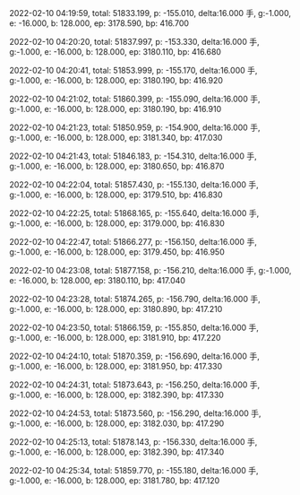 2022-02-10 04:19:59, total: 51833.199, p: -155.010, delta:16.000 手, g:-1.000, e: -16.000, b: 128.000, ep: 3178.590, bp: 416.700

2022-02-10 04:20:20, total: 51837.997, p: -153.330, delta:16.000 手, g:-1.000, e: -16.000, b: 128.000, ep: 3180.110, bp: 416.680

2022-02-10 04:20:41, total: 51853.999, p: -155.170, delta:16.000 手, g:-1.000, e: -16.000, b: 128.000, ep: 3180.190, bp: 416.920

2022-02-10 04:21:02, total: 51860.399, p: -155.090, delta:16.000 手, g:-1.000, e: -16.000, b: 128.000, ep: 3180.190, bp: 416.910

2022-02-10 04:21:23, total: 51850.959, p: -154.900, delta:16.000 手, g:-1.000, e: -16.000, b: 128.000, ep: 3181.340, bp: 417.030

2022-02-10 04:21:43, total: 51846.183, p: -154.310, delta:16.000 手, g:-1.000, e: -16.000, b: 128.000, ep: 3180.650, bp: 416.870

2022-02-10 04:22:04, total: 51857.430, p: -155.130, delta:16.000 手, g:-1.000, e: -16.000, b: 128.000, ep: 3179.510, bp: 416.830

2022-02-10 04:22:25, total: 51868.165, p: -155.640, delta:16.000 手, g:-1.000, e: -16.000, b: 128.000, ep: 3179.000, bp: 416.830

2022-02-10 04:22:47, total: 51866.277, p: -156.150, delta:16.000 手, g:-1.000, e: -16.000, b: 128.000, ep: 3179.450, bp: 416.950

2022-02-10 04:23:08, total: 51877.158, p: -156.210, delta:16.000 手, g:-1.000, e: -16.000, b: 128.000, ep: 3180.110, bp: 417.040

2022-02-10 04:23:28, total: 51874.265, p: -156.790, delta:16.000 手, g:-1.000, e: -16.000, b: 128.000, ep: 3180.890, bp: 417.210

2022-02-10 04:23:50, total: 51866.159, p: -155.850, delta:16.000 手, g:-1.000, e: -16.000, b: 128.000, ep: 3181.910, bp: 417.220

2022-02-10 04:24:10, total: 51870.359, p: -156.690, delta:16.000 手, g:-1.000, e: -16.000, b: 128.000, ep: 3181.950, bp: 417.330

2022-02-10 04:24:31, total: 51873.643, p: -156.250, delta:16.000 手, g:-1.000, e: -16.000, b: 128.000, ep: 3182.390, bp: 417.330

2022-02-10 04:24:53, total: 51873.560, p: -156.290, delta:16.000 手, g:-1.000, e: -16.000, b: 128.000, ep: 3182.030, bp: 417.290

2022-02-10 04:25:13, total: 51878.143, p: -156.330, delta:16.000 手, g:-1.000, e: -16.000, b: 128.000, ep: 3182.390, bp: 417.340

2022-02-10 04:25:34, total: 51859.770, p: -155.180, delta:16.000 手, g:-1.000, e: -16.000, b: 128.000, ep: 3181.780, bp: 417.120